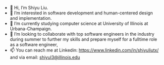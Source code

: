 - 👋 Hi, I’m Shiyu Liu. 
- 👀 I’m interested in software development and human-centered design and implementation. 
- 🌱 I’m currently studying computer science at University of Illinois at Urbana-Champaign. 
- 💞️ I’m looking to collaborate with top software engineers in the industry during summer to further my skills and prepare myself for a fulltime role as a software engineer,
- 📫 You can reach me at Linkedin: https://www.linkedin.com/in/shiyuliutx/
                    and via email: shiyul3@illinois.edu

<!---
sliu-UIUC/sliu-UIUC is a ✨ special ✨ repository because its `README.md` (this file) appears on your GitHub profile.
You can click the Preview link to take a look at your changes.
--->
